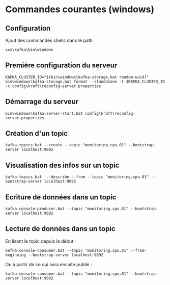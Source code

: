 

# Commandes courantes (windows)

## Configuration

Ajout des commandes shells dans le path

```
xxx\kafka\bin\windows
```

## Première configuration du serveur

```
KAFKA_CLUSTER_ID="$(bin\windows\kafka-storage.bat random-uuid)"
bin\windows\kafka-storage.bat format --standalone -t $KAFKA_CLUSTER_ID -c config\kraft\reconfig-server.properties
```

## Démarrage du serveur

```
bin\windows\kafka-server-start.bat config\kraft\reconfig-server.properties
```


## Création d'un topic

```
kafka-topics.bat --create --topic "monitoring.cpu.01" --bootstrap-server localhost:9092
```

## Visualisation des infos sur un topic

```
kafka-topics.bat  --describe --from --topic "monitoring.cpu.01" --bootstrap-server localhost:9092
```


## Ecriture de données dans un topic

```
kafka-console-producer.bat --topic "monitoring.cpu.01" --bootstrap-server localhost:9092
```

## Lecture de données dans un topic

En lisant le topic depuis le début :

```
kafka-console-consumer.bat --topic "monitoring.cpu.01" --from-beginning --bootstrap-server localhost:9092
```

Ou à partir de ce qui sera ensuite publié :

```
kafka-console-consumer.bat --topic "monitoring.cpu.01" --bootstrap-server localhost:9092
```


